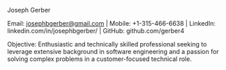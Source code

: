 Joseph Gerber

Email: josephbgerber@gmail.com | Mobile: +1-315-466-6638 | LinkedIn: linkedin.com/in/josephbgerber/ | GitHub: github.com/gerber4

Objective: Enthusiastic and technically skilled professional seeking to leverage extensive background in software engineering and a passion for solving complex problems in a customer-focused technical role.

